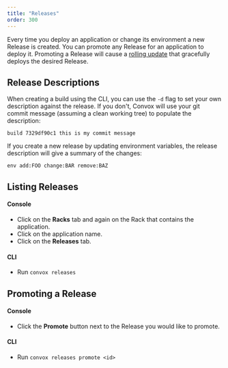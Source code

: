 ```yaml
---
title: "Releases"
order: 300
---
```


Every time you deploy an application or change its environment a new Release is created. You can promote any Release for an application to deploy it. Promoting a Release will cause a [rolling update](/docs/rolling-updates) that gracefully deploys the desired Release.

## Release Descriptions

When creating a build using the CLI, you can use the `-d` flag to set your own description against the release.  If you don't, Convox will use your git commit message (assuming a clean working tree) to populate the description:

    build 7329df90c1 this is my commit message

If you create a new release by updating environment variables, the release description will give a summary of the changes:

    env add:FOO change:BAR remove:BAZ
  

## Listing Releases

#### Console

* Click on the **Racks** tab and again on the Rack that contains the application.
* Click on the application name.
* Click on the **Releases** tab.

#### CLI

* Run `convox releases`

## Promoting a Release

#### Console

* Click the **Promote** button next to the Release you would like to promote.

#### CLI

* Run `convox releases promote <id>`